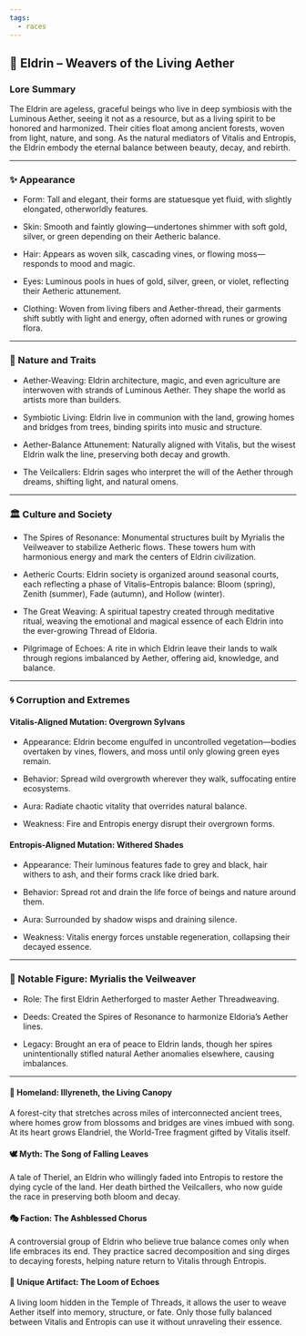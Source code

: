 ```yaml
---
tags:
  - races
---
```

## 🌿 Eldrin – Weavers of the Living Aether

### Lore Summary

The Eldrin are ageless, graceful beings who live in deep symbiosis with the Luminous Aether, seeing it not as a resource, but as a living spirit to be honored and harmonized. Their cities float among ancient forests, woven from light, nature, and song. As the natural mediators of Vitalis and Entropis, the Eldrin embody the eternal balance between beauty, decay, and rebirth.

---

### ✨ Appearance

- Form: Tall and elegant, their forms are statuesque yet fluid, with slightly elongated, otherworldly features.  
      
    
- Skin: Smooth and faintly glowing—undertones shimmer with soft gold, silver, or green depending on their Aetheric balance.  
      
    
- Hair: Appears as woven silk, cascading vines, or flowing moss—responds to mood and magic.  
      
    
- Eyes: Luminous pools in hues of gold, silver, green, or violet, reflecting their Aetheric attunement.  
      
    
- Clothing: Woven from living fibers and Aether-thread, their garments shift subtly with light and energy, often adorned with runes or growing flora.  
      
    

---

### 🌌 Nature and Traits

- Aether-Weaving: Eldrin architecture, magic, and even agriculture are interwoven with strands of Luminous Aether. They shape the world as artists more than builders.  
      
    
- Symbiotic Living: Eldrin live in communion with the land, growing homes and bridges from trees, binding spirits into music and structure.  
      
    
- Aether-Balance Attunement: Naturally aligned with Vitalis, but the wisest Eldrin walk the line, preserving both decay and growth.  
      
    
- The Veilcallers: Eldrin sages who interpret the will of the Aether through dreams, shifting light, and natural omens.  
      
    

---

### 🏛️ Culture and Society

- The Spires of Resonance: Monumental structures built by Myrialis the Veilweaver to stabilize Aetheric flows. These towers hum with harmonious energy and mark the centers of Eldrin civilization.  
      
    
- Aetheric Courts: Eldrin society is organized around seasonal courts, each reflecting a phase of Vitalis–Entropis balance: Bloom (spring), Zenith (summer), Fade (autumn), and Hollow (winter).  
      
    
- The Great Weaving: A spiritual tapestry created through meditative ritual, weaving the emotional and magical essence of each Eldrin into the ever-growing Thread of Eldoria.  
      
    
- Pilgrimage of Echoes: A rite in which Eldrin leave their lands to walk through regions imbalanced by Aether, offering aid, knowledge, and balance.  
      
    

---

### 🌀 Corruption and Extremes

#### Vitalis-Aligned Mutation: Overgrown Sylvans

- Appearance: Eldrin become engulfed in uncontrolled vegetation—bodies overtaken by vines, flowers, and moss until only glowing green eyes remain.  
      
    
- Behavior: Spread wild overgrowth wherever they walk, suffocating entire ecosystems.  
      
    
- Aura: Radiate chaotic vitality that overrides natural balance.  
      
    
- Weakness: Fire and Entropis energy disrupt their overgrown forms.  
      
    

#### Entropis-Aligned Mutation: Withered Shades

- Appearance: Their luminous features fade to grey and black, hair withers to ash, and their forms crack like dried bark.  
      
    
- Behavior: Spread rot and drain the life force of beings and nature around them.  
      
    
- Aura: Surrounded by shadow wisps and draining silence.  
      
    
- Weakness: Vitalis energy forces unstable regeneration, collapsing their decayed essence.  
      
    

---

### 🌟 Notable Figure: Myrialis the Veilweaver

- Role: The first Eldrin Aetherforged to master Aether Threadweaving.  
      
    
- Deeds: Created the Spires of Resonance to harmonize Eldoria’s Aether lines.  
      
    
- Legacy: Brought an era of peace to Eldrin lands, though her spires unintentionally stifled natural Aether anomalies elsewhere, causing imbalances.  
      
    

---

#### 🌳 Homeland: Illyreneth, the Living Canopy

A forest-city that stretches across miles of interconnected ancient trees, where homes grow from blossoms and bridges are vines imbued with song. At its heart grows Elandriel, the World-Tree fragment gifted by Vitalis itself.

#### 🕊️ Myth: The Song of Falling Leaves

A tale of Theriel, an Eldrin who willingly faded into Entropis to restore the dying cycle of the land. Her death birthed the Veilcallers, who now guide the race in preserving both bloom and decay.

#### 🎭 Faction: The Ashblessed Chorus

A controversial group of Eldrin who believe true balance comes only when life embraces its end. They practice sacred decomposition and sing dirges to decaying forests, helping nature return to Vitalis through Entropis.

#### 🎨 Unique Artifact: The Loom of Echoes

A living loom hidden in the Temple of Threads, it allows the user to weave Aether itself into memory, structure, or fate. Only those fully balanced between Vitalis and Entropis can use it without unraveling their essence.